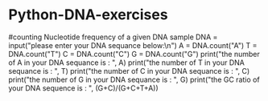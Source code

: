# Python-DNA-exercises
#counting Nucleotide frequency of a given DNA sample
DNA = input("please enter your DNA sequance below:\n")
A = DNA.count("A")
T = DNA.count("T")
C = DNA.count("C")
G = DNA.count("G")
print("the number of A in your DNA sequance is : ", A)
print("the number of T in your DNA sequance is : ", T)
print("the number of C in your DNA sequance is : ", C)
print("the number of G in your DNA sequance is : ", G)
print("the GC ratio of your DNA sequence is : ", (G+C)/(G+C+T+A))
